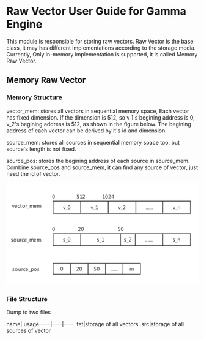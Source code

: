 # Raw Vector User Guide for Gamma Engine


This module is responsible for storing raw vectors. Raw Vector is the base class, it may has different implementations according to the storage media. Currently, Only in-memory implementation is supported, it is called Memory Raw Vector.

## Memory Raw Vector

### Memory Structure


vector\_mem: stores all vectors in sequential memory space, Each vector has fixed dimension. If the dimension is 512, so v\_1's begining address is 0, v\_2's begining address is 512, as shown in the figure below. The begining address of each vector can be derived by it's id and dimension. 

source\_mem: stores all sources in sequential memory space too, but source's length is not fixed.

source\_pos: stores the begining address of each source in source_mem. Combine source\_pos and source\_mem, it can find any source of vector, just need the id of vector.
 
![memory_struct](docs/img/gamma/vector/memory_structure.png)

### File Structure

Dump to two files

name| usage
----|----|----
.fet|storage of all vectors
.src|storage of all sources of vector


